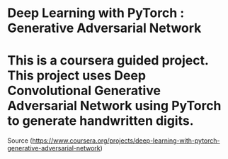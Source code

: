 # Deep Learning with PyTorch : Generative Adversarial Network

# This is a coursera guided project. This project uses Deep Convolutional Generative Adversarial Network using PyTorch to generate handwritten digits.

Source (https://www.coursera.org/projects/deep-learning-with-pytorch-generative-adversarial-network)
